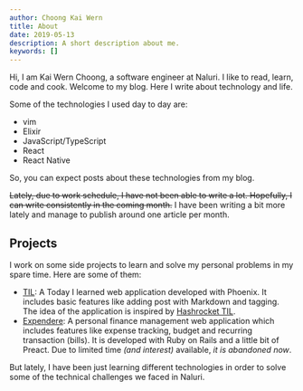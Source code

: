 ```yaml
---
author: Choong Kai Wern
title: About
date: 2019-05-13
description: A short description about me.
keywords: []
---
```


Hi, I am Kai Wern Choong, a software engineer at Naluri. I like to read, learn, code and cook.
Welcome to my blog. Here I write about technology and life.

Some of the technologies I used day to day are:

- vim
- Elixir
- JavaScript/TypeScript
- React
- React Native

So, you can expect posts about these technologies from my blog.

~~Lately, due to work schedule, I have not been able to write a lot. Hopefully, I
can write consistently in the coming month.~~ I have been writing a bit more
lately and manage to publish around one article per month.


## Projects

I work on some side projects to learn and solve my personal problems in my
spare time. Here are some of them:

- [TIL][1]: A Today I learned web application developed
with Phoenix. It includes basic features like adding post with Markdown and tagging.
The idea of the application is inspired by [Hashrocket TIL](https://til.hashrocket.com).
- [Expendere](https://expendere.herokuapp.com): A personal finance management web
application which includes features like expense tracking, budget and recurring
transaction (bills). It is developed with Ruby on Rails and a little bit of
Preact. Due to limited time _(and interest)_ available, _it is abandoned now_.

But lately, I have been just learning different technologies in order to solve
some of the technical challenges we faced in Naluri.


[1]: https://til.kaiwern.com
[2]: https://expendere.herokuapp.com
